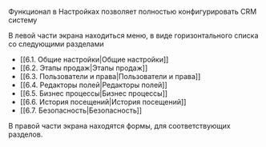 Функционал в Настройках позволяет полностью конфигурировать CRM систему

В левой части экрана находиться меню, в виде горизонтального списка со следующими разделами
 - [[6.1. Общие настройки|Общие настройки]]
 - [[6.2. Этапы продаж|Этапы продаж]]
 - [[6.3. Пользователи и права|Пользователи и права]]
 - [[6.4. Редакторы полей|Редакторы полей]]
 - [[6.5. Бизнес процессы|Бизнес процессы]]
 - [[6.6. История посещений|История посещений]]
 - [[6.7. Безопасность|Безопасность]]

В правой части экрана находятся формы, для соответствующих разделов.
